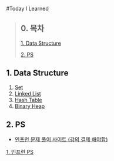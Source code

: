 #Today I Learned 

>## 0. 목차
>[1. Data Structure](#1-data-structure)
>
>[2. PS](#2-PS)
>

 

## 1. Data Structure
1. [Set](dataStructure/set/README.md)
2. [Linked List](dataStructure/list/README.md)
3. [Hash Table](dataStructure/hash/README.md)
4. [Binary Heap](dataStructure/heap/README.md)

## 2. PS
- [인프런 문제 풀이 사이트 (강의 결제 해야함)](https://www.inflearn.com/course/%EC%9E%90%EB%B0%94-%EC%95%8C%EA%B3%A0%EB%A6%AC%EC%A6%98-%EB%AC%B8%EC%A0%9C%ED%92%80%EC%9D%B4-%EC%BD%94%ED%85%8C%EB%8C%80%EB%B9%84/) 

[1. 인프런 PS](algorithm/inflearn)




